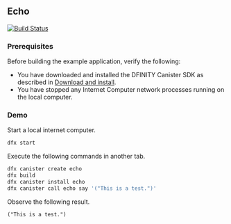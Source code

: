 ## Echo

[![Build Status](https://travis-ci.org/dfinity-lab/examples.svg?branch=master)](https://travis-ci.org/dfinity-lab/examples?branch=master)

### Prerequisites

Before building the example application, verify the following:

* You have downloaded and installed the DFINITY Canister SDK as described in [Download and install](https://sdk.dfinity.org/docs/quickstart/quickstart.html#download-and-install).
* You have stopped any Internet Computer network processes running on the local computer.

### Demo

Start a local internet computer.

```bash
dfx start
```

Execute the following commands in another tab.

```bash
dfx canister create echo
dfx build
dfx canister install echo
dfx canister call echo say '("This is a test.")'
```

Observe the following result.

```
("This is a test.")
```
